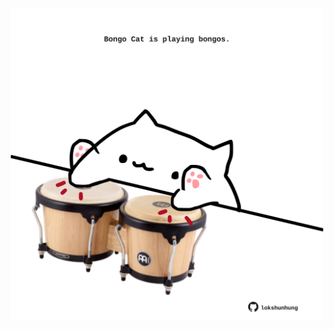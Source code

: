 <!-- built at 09/06/2023, 08:00:58 UTC -->
<p align="center">
  <img width="500" height="500" src="./ReadmeImage.svg">
</p>
